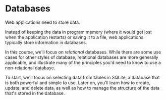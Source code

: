 # Databases

Web applications need to store data.

Instead of keeping the data in program memory (where it would get lost when the
application restarts) or saving it to a file, web applications typically store
information in databases.

In this course, we'll focus on _relational_ databases. While there are some use
cases for other styles of database, relational databases are more generally
applicable, and illustrate many of the principles you'd need to know to use a
non-relational database.

To start, we'll focus on selecting data from tables in SQLite, a database that
is both powerful and simple to use. Later on, you'll learn how to create,
update, and delete data, as well as how to manage the structure of the data
that's stored in the database.

